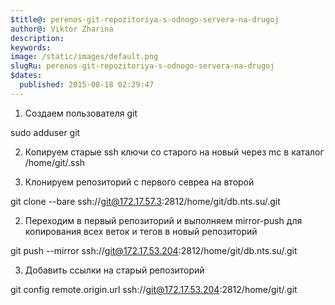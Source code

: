 ```yaml
---
$title@: perenos-git-repozitoriya-s-odnogo-servera-na-drugoj
author@: Viktor Zharina
description: 
keywords: 
image: /static/images/default.png
slugRu: perenos-git-repozitoriya-s-odnogo-servera-na-drugoj
$dates:
  published: 2015-08-18 02:29:47
---
```

1. Создаем пользователя git

sudo adduser git



2. Копируем старые ssh ключи со старого на новый через mc в каталог /home/git/.ssh



1. Клонируем репозиторий с первого севреа на второй

git clone --bare ssh://git@172.17.57.3:2812/home/git/db.nts.su/.git



2. Переходим в первый репозиторий и выполняем mirror-push для копирования всех веток и тегов в новый репозиторий

git push --mirror ssh://git@172.17.53.204:2812/home/git/db.nts.su/.git



3. Добавить ссылки на старый репозиторий

git config remote.origin.url ssh://git@172.17.53.204:2812/home/git/.git